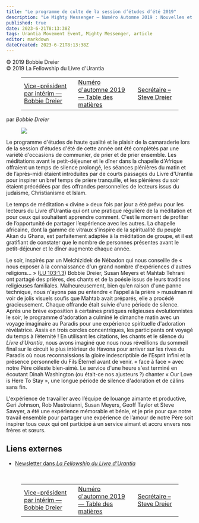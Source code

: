 ```yaml
---
title: "Le programme de culte de la session d’études d’été 2019"
description: "Le Mighty Messenger — Numéro Automne 2019 : Nouvelles et opinions pour les lecteurs du Livre d'Urantia"
published: true
date: 2023-6-21T8:13:38Z
tags: Urantia Movement Event, Mighty Messenger, article
editor: markdown
dateCreated: 2023-6-21T8:13:38Z
---
```


<p class="v-card v-sheet theme--light grey lighten-3 px-2">© 2019 Bobbie Dreier<br>© 2019 La Fellowship du Livre d'Urantia</p>
<figure class="table chapter-navigator">
  <table>
    <tbody>
      <tr>
        <td>
        <a href="/fr/article/Bobbie_Dreier/Vice_President_Bobbie_Dreier_interim">
          <span class="mdi mdi-arrow-left-drop-circle"></span><span class="pl-2">Vice-président par intérim — Bobbie Dreier</span>
        </a>
        </td>
        <td>
        <a href="/fr/index/articles_mighty_messenger#numéro-d'automne-2019">
          <span class="mdi mdi-book-open-variant"></span><span class="pl-2">Numéro d'automne 2019 — Table des matières</span>
        </a>
        </td>
        <td>
        <a href="/fr/article/Stephen_Dreier/Secretary">
          <span class="pr-2">Secrétaire – Steve Dreier</span><span class="mdi mdi-arrow-right-drop-circle"></span>
        </a>
        </td>
      </tr>
    </tbody>
  </table>
</figure>



par _Bobbie Dreier_

<figure id="Figure_1" class="image urantiapedia image-style-align-right">
<img src="/image/article/The_Mighty_Messenger/2019_Fall/004.jpg">
</figure>

Le programme d'études de haute qualité et le plaisir de la camaraderie lors de la session d'études d'été de cette année ont été complétés par une variété d'occasions de communier, de prier et de prier ensemble. Les méditations avant le petit-déjeuner et le dîner dans la chapelle d'Afrique offraient un temps de silence prolongé, les séances plénières du matin et de l’après-midi étaient introduites par de courts passages du Livre d'Urantia pour inspirer un bref temps de prière tranquille, et les plénières du soir étaient précédées par des offrandes personnelles de lecteurs issus du judaïsme, Christianisme et Islam.

Le temps de méditation « divine » deux fois par jour a été prévu pour les lecteurs du Livre d'Urantia qui ont une pratique régulière de la méditation et pour ceux qui souhaitent apprendre comment. C'est le moment de profiter de l’opportunité de partager l’expérience avec les autres. La chapelle africaine, dont la gamme de vitraux s'inspire de la spiritualité du peuple Akan du Ghana, est parfaitement adaptée à la méditation de groupe, et il est gratifiant de constater que le nombre de personnes présentes avant le petit-déjeuner et le dîner augmente chaque année.

Le soir, inspirés par un Melchizidek de Nébadon qui nous conseille de « nous exposer à la connaissance d'un grand nombre d'expériences d'autres religions… » ([LU 103:1.3](/fr/The_Urantia_Book/103#p1_3)) Bobbie Dreier, Susan Meyers et Mahtab Tehrani ont partagé des prières, des chants et de la poésie issus de leurs traditions religieuses familiales. Malheureusement, bien qu’en raison d'une panne technique, nous n'ayons pas pu entendre « l’appel à la prière » musulman ni voir de jolis visuels soufis que Mahtab avait préparés, elle a procédé gracieusement. Chaque offrande était suivie d'une période de silence. Après une brève exposition à certaines pratiques religieuses évolutionnistes le soir, le programme d'adoration a culminé le dimanche matin avec un voyage imaginaire au Paradis pour une expérience spirituelle d'adoration révélatrice. Assis en trois cercles concentriques, les participants ont voyagé du temps à l’éternité ! En utilisant les citations, les chants et le silence du _Livre d'Urantia_, nous avons imaginé que nous nous réveillions du sommeil final sur le circuit le plus intérieur de Havona pour arriver sur les rives du Paradis où nous reconnaissions la gloire indescriptible de l’Esprit Infini et la présence personnelle du Fils Éternel avant de venir. « face à face » avec notre Père céleste bien-aimé. Le service d'une heure s'est terminé en écoutant Dinah Washington (ou était-ce nos ajusteurs ?) chanter « Our Love is Here To Stay », une longue période de silence d'adoration et de câlins sans fin.

L'expérience de travailler avec l’équipe de louange aimante et productive, Geri Johnson, Rob Mastroianni, Susan Meyers, Geoff Taylor et Steve Sawyer, a été une expérience mémorable et bénie, et je prie pour que notre travail ensemble pour partager une expérience de l’amour de notre Père soit inspirer tous ceux qui ont participé à un service aimant et accru envers nos frères et sœurs.

## Liens externes

* [Newsletter dans _La Fellowship du Livre d'Urantia_](https://assetrepository.urantiabook.org/AssetRepository/Communications/Mighty-Messenger/MM-2019-Fall.pdf)

<br>



<figure class="table chapter-navigator">
  <table>
    <tbody>
      <tr>
        <td>
        <a href="/fr/article/Bobbie_Dreier/Vice_President_Bobbie_Dreier_interim">
          <span class="mdi mdi-arrow-left-drop-circle"></span><span class="pl-2">Vice-président par intérim — Bobbie Dreier</span>
        </a>
        </td>
        <td>
        <a href="/fr/index/articles_mighty_messenger#numéro-d'automne-2019">
          <span class="mdi mdi-book-open-variant"></span><span class="pl-2">Numéro d'automne 2019 — Table des matières</span>
        </a>
        </td>
        <td>
        <a href="/fr/article/Stephen_Dreier/Secretary">
          <span class="pr-2">Secrétaire – Steve Dreier</span><span class="mdi mdi-arrow-right-drop-circle"></span>
        </a>
        </td>
      </tr>
    </tbody>
  </table>
</figure>

